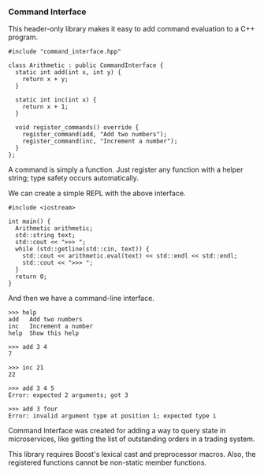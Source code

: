 ### Command Interface

This header-only library makes it easy to add command evaluation to a C++ program.

```
#include "command_interface.hpp"

class Arithmetic : public CommandInterface {
  static int add(int x, int y) {
    return x + y;
  }

  static int inc(int x) {
    return x + 1;
  }

  void register_commands() override {
    register_command(add, "Add two numbers");
    register_command(inc, "Increment a number");
  }
};
```

A command is simply a function. Just register any function with a helper string; type safety occurs automatically.

We can create a simple REPL with the above interface.

```
#include <iostream>

int main() {
  Arithmetic arithmetic;
  std::string text;
  std::cout << ">>> ";
  while (std::getline(std::cin, text)) {
    std::cout << arithmetic.eval(text) << std::endl << std::endl;
    std::cout << ">>> ";
  }
  return 0;
}
```

And then we have a command-line interface.

```
>>> help
add   Add two numbers
inc   Increment a number
help  Show this help

>>> add 3 4
7

>>> inc 21
22

>>> add 3 4 5
Error: expected 2 arguments; got 3

>>> add 3 four
Error: invalid argument type at position 1; expected type i

```

Command Interface was created for adding a way to query state in microservices, like getting the list of outstanding orders in a trading system.

This library requires Boost's lexical cast and preprocessor macros. Also, the registered functions cannot be non-static member functions.
